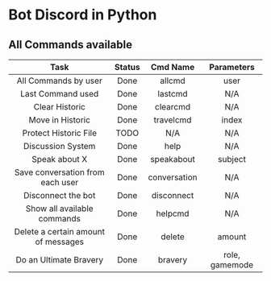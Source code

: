 # Bot Discord in Python

## All Commands available
|                Task                 | Status |   Cmd Name   |   Parameters   |
|:-----------------------------------:|:------:|:------------:|:--------------:|
|        All Commands by user         |  Done  |    allcmd    |      user      |
|          Last Command used          |  Done  |   lastcmd    |      N/A       |
|           Clear Historic            |  Done  |   clearcmd   |      N/A       |
|          Move in Historic           |  Done  |  travelcmd   |     index      |
|        Protect Historic File        |  TODO  |     N/A      |      N/A       |
|          Discussion System          |  Done  |     help     |      N/A       |
|            Speak about X            |  Done  |  speakabout  |    subject     |
|  Save conversation from each user   |  Done  | conversation |      N/A       |
|         Disconnect the bot          |  Done  |  disconnect  |      N/A       |
|     Show all available commands     |  Done  |   helpcmd    |      N/A       |
| Delete a certain amount of messages |  Done  |    delete    |     amount     |
|       Do an Ultimate Bravery        |  Done  |   bravery    | role, gamemode |